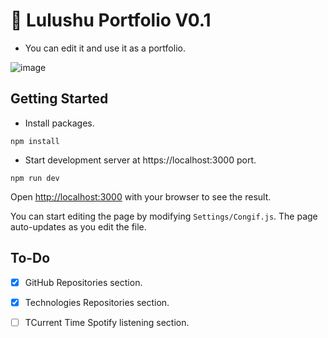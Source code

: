 #  💚 Lulushu Portfolio V0.1

- You can edit it and use it as a portfolio. 

![image](https://github.com/luluwux/Portfolio-V01/assets/87658293/601c5b6a-0603-4bce-b99a-063bd8217b6a)


## Getting Started

- Install packages.
```
npm install
```
- Start development server at https://localhost:3000 port.
```
npm run dev
```

Open [http://localhost:3000](http://localhost:3000) with your browser to see the result.

You can start editing the page by modifying `Settings/Congif.js`. The page auto-updates as you edit the file.

## To-Do

- [x] GitHub Repositories section.
- [x] Technologies Repositories section.
- [ ] TCurrent Time Spotify listening section.





